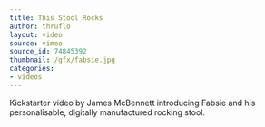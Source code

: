 ```yaml
---
title: This Stool Rocks
author: thruflo
layout: video
source: vimeo
source_id: 74845392
thumbnail: /gfx/fabsie.jpg
categories:
- videos
---
```


Kickstarter video by James McBennett introducing Fabsie and his
personalisable, digitally manufactured rocking stool.